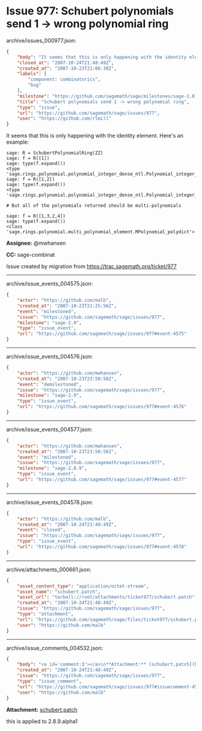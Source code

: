 # Issue 977: Schubert polynomials send 1 -> wrong polynomial ring

archive/issues_000977.json:
```json
{
    "body": "It seems that this is only happening with the identity element. Here's an example:\n\n```\nsage: R = SchubertPolynomialRing(ZZ)\nsage: f = R([1])\nsage: type(f.expand())\n<type 'sage.rings.polynomial.polynomial_integer_dense_ntl.Polynomial_integer_dense_ntl'>\nsage: f = R([1,2])\nsage: type(f.expand())\n<type 'sage.rings.polynomial.polynomial_integer_dense_ntl.Polynomial_integer_dense_ntl'>\n\n# But all of the polynomials returned should be multi-polynomials\n\nsage: f = R([1,3,2,4])\nsage: type(f.expand())\n<class 'sage.rings.polynomial.multi_polynomial_element.MPolynomial_polydict'>\n```\n\n**Assignee:** @mwhansen\n\n**CC:**  sage-combinat\n\nIssue created by migration from https://trac.sagemath.org/ticket/977\n\n",
    "closed_at": "2007-10-24T21:48:49Z",
    "created_at": "2007-10-23T21:06:30Z",
    "labels": [
        "component: combinatorics",
        "bug"
    ],
    "milestone": "https://github.com/sagemath/sage/milestones/sage-2.8.9",
    "title": "Schubert polynomials send 1 -> wrong polynomial ring",
    "type": "issue",
    "url": "https://github.com/sagemath/sage/issues/977",
    "user": "https://github.com/rlmill"
}
```
It seems that this is only happening with the identity element. Here's an example:

```
sage: R = SchubertPolynomialRing(ZZ)
sage: f = R([1])
sage: type(f.expand())
<type 'sage.rings.polynomial.polynomial_integer_dense_ntl.Polynomial_integer_dense_ntl'>
sage: f = R([1,2])
sage: type(f.expand())
<type 'sage.rings.polynomial.polynomial_integer_dense_ntl.Polynomial_integer_dense_ntl'>

# But all of the polynomials returned should be multi-polynomials

sage: f = R([1,3,2,4])
sage: type(f.expand())
<class 'sage.rings.polynomial.multi_polynomial_element.MPolynomial_polydict'>
```

**Assignee:** @mwhansen

**CC:**  sage-combinat

Issue created by migration from https://trac.sagemath.org/ticket/977





---

archive/issue_events_004575.json:
```json
{
    "actor": "https://github.com/malb",
    "created_at": "2007-10-23T21:25:56Z",
    "event": "milestoned",
    "issue": "https://github.com/sagemath/sage/issues/977",
    "milestone": "sage-2.9",
    "type": "issue_event",
    "url": "https://github.com/sagemath/sage/issues/977#event-4575"
}
```



---

archive/issue_events_004576.json:
```json
{
    "actor": "https://github.com/mwhansen",
    "created_at": "2007-10-23T23:50:56Z",
    "event": "demilestoned",
    "issue": "https://github.com/sagemath/sage/issues/977",
    "milestone": "sage-2.9",
    "type": "issue_event",
    "url": "https://github.com/sagemath/sage/issues/977#event-4576"
}
```



---

archive/issue_events_004577.json:
```json
{
    "actor": "https://github.com/mwhansen",
    "created_at": "2007-10-23T23:50:56Z",
    "event": "milestoned",
    "issue": "https://github.com/sagemath/sage/issues/977",
    "milestone": "sage-2.8.9",
    "type": "issue_event",
    "url": "https://github.com/sagemath/sage/issues/977#event-4577"
}
```



---

archive/issue_events_004578.json:
```json
{
    "actor": "https://github.com/malb",
    "created_at": "2007-10-24T21:48:49Z",
    "event": "closed",
    "issue": "https://github.com/sagemath/sage/issues/977",
    "type": "issue_event",
    "url": "https://github.com/sagemath/sage/issues/977#event-4578"
}
```



---

archive/attachments_000661.json:
```json
{
    "asset_content_type": "application/octet-stream",
    "asset_name": "schubert.patch",
    "asset_url": "tarball://root/attachments/ticket977/schubert.patch",
    "created_at": "2007-10-24T21:48:49Z",
    "issue": "https://github.com/sagemath/sage/issues/977",
    "type": "attachment",
    "url": "https://github.com/sagemath/sage/files/ticket977/schubert.patch",
    "user": "https://github.com/malb"
}
```



---

archive/issue_comments_004532.json:
```json
{
    "body": "<a id='comment:3'></a>\n**Attachment:** [schubert.patch](https://github.com/sagemath/sage/files/ticket977/schubert.patch)\n\nthis is applied to 2.8.9.alpha1",
    "created_at": "2007-10-24T21:48:49Z",
    "issue": "https://github.com/sagemath/sage/issues/977",
    "type": "issue_comment",
    "url": "https://github.com/sagemath/sage/issues/977#issuecomment-4532",
    "user": "https://github.com/malb"
}
```

<a id='comment:3'></a>
**Attachment:** [schubert.patch](https://github.com/sagemath/sage/files/ticket977/schubert.patch)

this is applied to 2.8.9.alpha1
